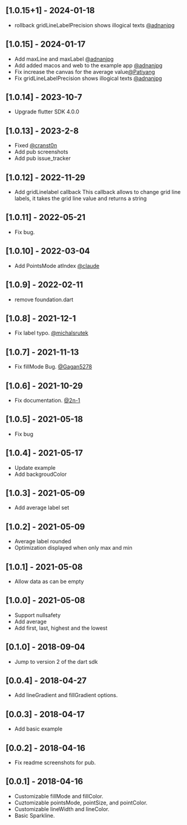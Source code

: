 ## [1.0.15+1] - 2024-01-18

* rollback gridLineLabelPrecision shows illogical texts [@adnanjpg](https://github.com/biner88/chart_sparkline/issues/20)

## [1.0.15] - 2024-01-17

* Add maxLine and maxLabel [@adnanjpg](https://github.com/biner88/chart_sparkline/issues/23)
* Add added macos and web to the example app [@adnanjpg](https://github.com/biner88/chart_sparkline/pull/24)
* Fix increase the canvas for the average value[@Patiyang](https://github.com/biner88/chart_sparkline/issues/25)
* Fix gridLineLabelPrecision shows illogical texts [@adnanjpg](https://github.com/biner88/chart_sparkline/issues/20)

## [1.0.14] - 2023-10-7

* Upgrade flutter SDK 4.0.0

## [1.0.13] - 2023-2-8

* Fixed [@cranst0n](https://github.com/biner88/chart_sparkline/issues/14)
* Add pub screenshots
* Add pub issue_tracker

## [1.0.12] - 2022-11-29

* Add gridLinelabel callback
This callback allows to change grid line labels, it takes the grid line value and returns a string

## [1.0.11] - 2022-05-21

* Fix bug.

## [1.0.10] - 2022-03-04

* Add PointsMode atIndex [@claude](https://github.com/biner88/chart_sparkline/pull/7)

## [1.0.9] - 2022-02-11

* remove foundation.dart

## [1.0.8] - 2021-12-1

* Fix label typo. [@michalsrutek](https://github.com/biner88/chart_sparkline/pull/3)

## [1.0.7] - 2021-11-13

* Fix fillMode Bug. [@Gagan5278](https://github.com/biner88/chart_sparkline/issues/2)

## [1.0.6] - 2021-10-29

* Fix documentation.  [@2n-1](https://github.com/biner88/chart_sparkline/pull/1)

## [1.0.5] - 2021-05-18

* Fix bug

## [1.0.4] - 2021-05-17

* Update example
* Add backgroudColor

## [1.0.3] - 2021-05-09

* Add average label set

## [1.0.2] - 2021-05-09

* Average label rounded
* Optimization displayed when only max and min

## [1.0.1] - 2021-05-08

* Allow data as can be empty

## [1.0.0] - 2021-05-08

* Support nullsafety
* Add average
* Add first, last, highest and the lowest 

## [0.1.0] - 2018-09-04

* Jump to version 2 of the dart sdk

## [0.0.4] - 2018-04-27

* Add lineGradient and fillGradient options.

## [0.0.3] - 2018-04-17

* Add basic example

## [0.0.2] - 2018-04-16

* Fix readme screenshots for pub.

## [0.0.1] - 2018-04-16

* Customizable fillMode and fillColor.
* Cuztomizable pointsMode, pointSize, and pointColor.
* Customizable lineWidth and lineColor.
* Basic Sparkline.
